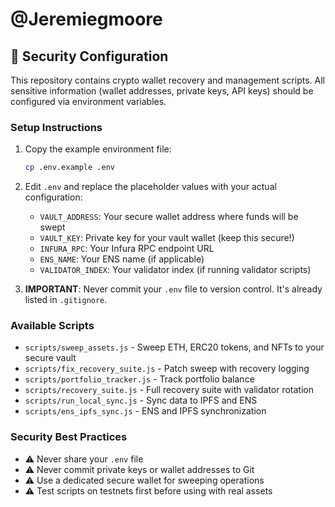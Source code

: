 # @Jeremiegmoore

## 🔐 Security Configuration

This repository contains crypto wallet recovery and management scripts. All sensitive information (wallet addresses, private keys, API keys) should be configured via environment variables.

### Setup Instructions

1. Copy the example environment file:
   ```bash
   cp .env.example .env
   ```

2. Edit `.env` and replace the placeholder values with your actual configuration:
   - `VAULT_ADDRESS`: Your secure wallet address where funds will be swept
   - `VAULT_KEY`: Private key for your vault wallet (keep this secure!)
   - `INFURA_RPC`: Your Infura RPC endpoint URL
   - `ENS_NAME`: Your ENS name (if applicable)
   - `VALIDATOR_INDEX`: Your validator index (if running validator scripts)

3. **IMPORTANT**: Never commit your `.env` file to version control. It's already listed in `.gitignore`.

### Available Scripts

- `scripts/sweep_assets.js` - Sweep ETH, ERC20 tokens, and NFTs to your secure vault
- `scripts/fix_recovery_suite.js` - Patch sweep with recovery logging
- `scripts/portfolio_tracker.js` - Track portfolio balance
- `scripts/recovery_suite.js` - Full recovery suite with validator rotation
- `scripts/run_local_sync.js` - Sync data to IPFS and ENS
- `scripts/ens_ipfs_sync.js` - ENS and IPFS synchronization

### Security Best Practices

- ⚠️ Never share your `.env` file
- ⚠️ Never commit private keys or wallet addresses to Git
- ⚠️ Use a dedicated secure wallet for sweeping operations
- ⚠️ Test scripts on testnets first before using with real assets

<!---
Jeremiegmoore/Jeremiegmoore is a ✨ special ✨ repository because its `README.md` (this file) appears on your GitHub profile.
You can click the Preview link to take a look at your changes.
--->
